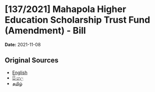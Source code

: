 # [137/2021] Mahapola Higher Education Scholarship Trust Fund (Amendment) - Bill

**Date:** 2021-11-08

## Original Sources

- [English](https://documents.gov.lk/view/bills/2021/11/137-2021_E.pdf)
- [සිංහල](https://documents.gov.lk/view/bills/2021/11/137-2021_S.pdf)
- [தமிழ்](https://documents.gov.lk/view/bills/2021/11/137-2021_T.pdf)
